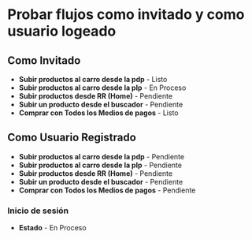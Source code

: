 # Probar flujos como invitado y como usuario logeado

## Como Invitado

- **Subir productos al carro desde la pdp**    - Listo
- **Subir productos al carro desde la plp**    - En Proceso
- **Subir productos desde RR (Home)**          - Pendiente
- **Subir un producto desde el buscador**      - Pendiente
- **Comprar con Todos los Medios de pagos**    - Listo


## Como Usuario Registrado


- **Subir productos al carro desde la pdp**    - Pendiente
- **Subir productos al carro desde la plp**    - Pendiente
- **Subir productos desde RR (Home)**          - Pendiente
- **Subir un producto desde el buscador**      - Pendiente
- **Comprar con Todos los Medios de pagos**    - Pendiente

### Inicio de sesión
- **Estado**                                    - En Proceso
